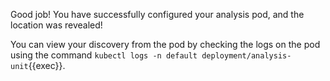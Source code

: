 Good job! You have successfully configured your analysis pod, and the location was revealed!

You can view your discovery from the pod by checking the logs on the pod using the command `kubectl logs -n default deployment/analysis-unit`{{exec}}.
